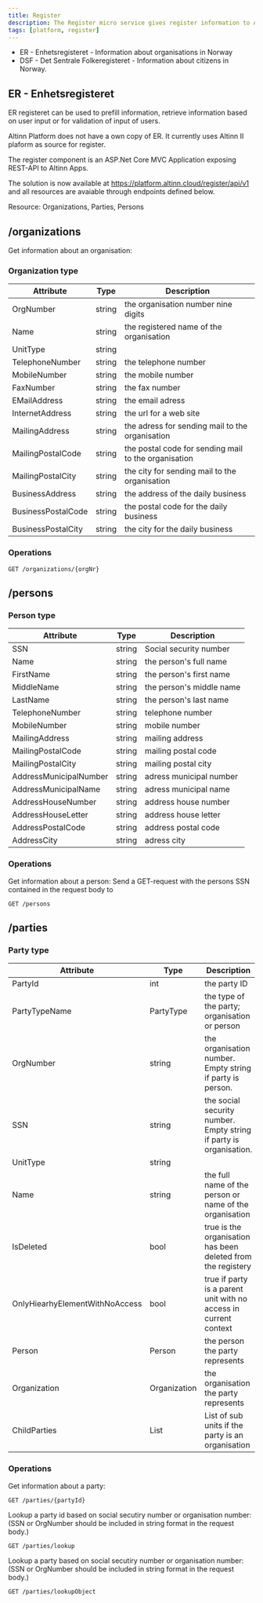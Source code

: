 ```yaml
---
title: Register
description: The Register micro service gives register information to Apps.
tags: [platform, register]
---
```


- ER - Enhetsregisteret - Information about organisations in Norway
- DSF - Det Sentrale Folkeregisteret - Information about citizens in Norway.

## ER - Enhetsregisteret
ER registeret can be used to prefill information, retrieve information based on user input or for validation of input of users.

Altinn Platform does not have a own copy of ER. It currently uses Altinn II plaform as source for register.


The register component is an ASP.Net Core MVC Application exposing REST-API to Altinn Apps.

The solution is now available at https://platform.altinn.cloud/register/api/v1 and all resources are avaiable through endpoints defined below.

Resource: Organizations, Parties, Persons

## /organizations

Get information about an organisation:

### Organization type

| Attribute | Type | Description |
| --------- | ---- | ----------- |
| OrgNumber | string  | the organisation number nine digits |
| Name |  string | the registered name of the organisation |
| UnitType | string  |    |
| TelephoneNumber | string   | the telephone number |
| MobileNumber |  string | the mobile number |
| FaxNumber |  string | the fax number |
| EMailAddress | string | the email adress  |
| InternetAddress | string | the url for a web site |
| MailingAddress | string | the adress for sending mail to the organisation |
| MailingPostalCode | string | the postal code for sending mail to the organisation |
| MailingPostalCity | string | the city for sending mail to the organisation  |
| BusinessAddress | string | the address of the daily business |
| BusinessPostalCode | string | the postal code for the daily business  |  
| BusinessPostalCity | string | the city for the daily business|  

### Operations

```http
GET /organizations/{orgNr}
```

## /persons

### Person type
| Attribute | Type | Description |
| --------- | ---- | ----------- |
| SSN | string |  Social security number |
| Name | string | the person's full name |
| FirstName | string | the person's first name |
| MiddleName | string | the person's middle name |
| LastName | string | the person's last name |
| TelephoneNumber | string | telephone number |
| MobileNumber | string  | mobile number |
| MailingAddress | string |  mailing address |
| MailingPostalCode | string | mailing postal code |
| MailingPostalCity | string | mailing postal city |
| AddressMunicipalNumber | string | adress municipal number |
| AddressMunicipalName | string | adress municipal name |
| AddressHouseNumber | string | address house number |
| AddressHouseLetter | string | address house letter |
| AddressPostalCode | string | address postal code |
| AddressCity |string  | adress city  |

### Operations

Get information about a person:
Send a GET-request with the persons SSN contained in the request body to

```http
GET /persons
```

## /parties

### Party type

| Attribute | Type | Description |
| --------- | ---- | ----------- |
| PartyId | int | the party ID |  
| PartyTypeName | PartyType | the type of the party; organisation or person |  
| OrgNumber | string | the organisation number. Empty string if party is person. |  
| SSN | string | the social security number. Empty string if party is organisation. |  
| UnitType | string |  |  
| Name | string | the full name of the person or name of the organisation |  
| IsDeleted | bool | true is the organisation has been deleted from the registery |  
| OnlyHiearhyElementWithNoAccess | bool | true if party is a parent unit with no access in current context|  
| Person | Person | the person the party represents |  
| Organization | Organization | the organisation the party represents |  
| ChildParties | List<Party> | List of sub units if the party is an organisation |  

### Operations

Get information about a party:

```http
GET /parties/{partyId}
```

Lookup a party id based on social secutiry number or organisation number:
(SSN or OrgNumber should be included in string format in the request body.)

```http
GET /parties/lookup
```

Lookup a party based on social secutiry number or organisation number:
(SSN or OrgNumber should be included in string format in the request body.)

```http
GET /parties/lookupObject
```

